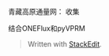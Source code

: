 青藏高原通量网：
收集

结合ONEFlux和pyVPRM


> Written with [StackEdit](https://stackedit.io/).
<!--stackedit_data:
eyJoaXN0b3J5IjpbLTE4ODcwOTAxMDBdfQ==
-->